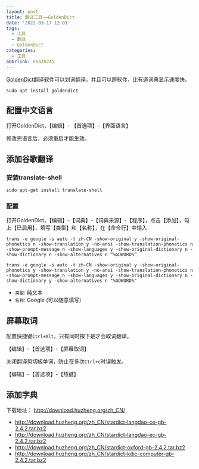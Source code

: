 ```yaml
---
layout: post
title: 翻译工具——GoldenDict
date: '2022-03-17 12:01'
tags:
  - 工具
  - 翻译
  - GoldenDict
categories:
  - 工具
abbrlink: eba28245
---
```


[GoldenDict](http://www.goldendict.org)翻译软件可以划词翻译，并且可以跨软件，比有道词典显示速度快。

``` shell
sudo apt install goldendict
```

<!--more-->

## 配置中文语言

打开GoldenDict，【编辑】- 【首选项】-【界面语言】

修改完语言后，必须重启才能生效。

## 添加谷歌翻译

### 安装translate-shell

```
sudo apt-get install translate-shell
```

### 配置

打开GoldenDict，【编辑】-【词典】-【词典来源】-【程序】，点击【添加】，勾上【已启用】，填写【类型】和【名称】，在【命令行】中输入

```
trans -e google -s auto -t zh-CN -show-original y -show-original-phonetics n -show-translation y -no-ansi -show-translation-phonetics n -show-prompt-message n -show-languages y -show-original-dictionary n -show-dictionary n -show-alternatives n “%GDWORD%”
```
```
trans -e google -s auto -t zh-CN -show-original y -show-original-phonetics y -show-translation y -no-ansi -show-translation-phonetics n -show-prompt-message n -show-languages y -show-original-dictionary n -show-dictionary y -show-alternatives n "%GDWORD%"
```

- `类型`: 纯文本
- `名称`: Google (可以随意填写)

## 屏幕取词

配置快捷键`Ctrl+Alt`，只有同时按下是才会取词翻译。

【编辑】-【首选项】-【屏幕取词】


关闭翻译剪切板单词，防止在多次`Ctrl+c`时误触发。

【编辑】-【首选项】-【热键】



## 添加字典

下载地址： http://download.huzheng.org/zh_CN/


- http://download.huzheng.org/zh_CN/stardict-langdao-ce-gb-2.4.2.tar.bz2
- http://download.huzheng.org/zh_CN/stardict-langdao-ec-gb-2.4.2.tar.bz2
- http://download.huzheng.org/zh_CN/stardict-oxford-gb-2.4.2.tar.bz2
- http://download.huzheng.org/zh_CN/stardict-kdic-computer-gb-2.4.2.tar.bz2
